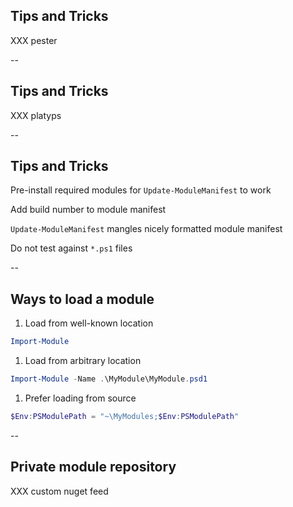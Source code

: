 ## Tips and Tricks

<div><i class="fas fa-vial fa-10x"></i></div> <!-- .element: style="position: absolute; z-index: -1; width: 100%; text-align: center; -webkit-filter: opacity(.5); filter: opacity(.25);" -->

XXX pester

--

## Tips and Tricks

<div><i class="fas fa-book fa-10x"></i></div> <!-- .element: style="position: absolute; z-index: -1; width: 100%; text-align: center; -webkit-filter: opacity(.5); filter: opacity(.25);" -->

XXX platyps

--

## Tips and Tricks

<div><i class="fas fa-magic fa-10x"></i></div> <!-- .element: style="position: absolute; z-index: -1; width: 100%; text-align: center; -webkit-filter: opacity(.5); filter: opacity(.25);" -->

Pre-install required modules for `Update-ModuleManifest` to work

Add build number to module manifest

`Update-ModuleManifest` mangles nicely formatted module manifest

Do not test against `*.ps1` files

--

## Ways to load a module

<div><i class="fas fa-magic fa-10x"></i></div> <!-- .element: style="position: absolute; z-index: -1; width: 100%; text-align: center; -webkit-filter: opacity(.5); filter: opacity(.25);" -->

1. Load from well-known location

```powershell
Import-Module
```

1. Load from arbitrary location

```powershell
Import-Module -Name .\MyModule\MyModule.psd1
```

1. Prefer loading from source

```powershell
$Env:PSModulePath = "~\MyModules;$Env:PSModulePath"
```

--

## Private module repository

<div><i class="fas fa-shopping-cart fa-10x"></i></div> <!-- .element: style="position: absolute; z-index: -1; width: 100%; text-align: center; -webkit-filter: opacity(.5); filter: opacity(.25);" -->

XXX custom nuget feed
